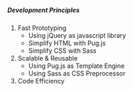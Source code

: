 ##### Development Principles
1. Fast Prototyping
    - Using jQuery as javascript library
    - Simplify HTML with Pug.js
    - Simplify CSS with Sass
2. Scalable & Reusable
    - Using Pug.js as Template Engine
    - Using Sass as CSS Preprocessor
3. Code Efficiency